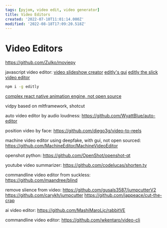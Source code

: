```yaml
---
tags: [pyjom, video edit, video generator]
title: Video Editors
created: '2022-07-10T11:01:14.000Z'
modified: '2022-08-18T17:09:20.518Z'
---
```


# Video Editors

https://github.com/Zulko/moviepy

javascript video editor:
[](https://github.com/pankod/canvas2video)
[video slideshow creator](https://github.com/h2non/videoshow)
[editly's gui](https://github.com/mifi/lossless-cut)
[editly the slick video editor](https://github.com/mifi/editly)
```bash
npm i -g editly
```
[]()
[complex react native animation engine, not open source](https://github.com/JonnyBurger/remotion)

<a id="anchor"></a>
vidpy based on mltframework, shotcut

auto video editor by audio loudness:
https://github.com/WyattBlue/auto-editor

position video by face:
https://github.com/diego3g/video-to-reels

machine video editor using deepfake, with gui, not open sourced:
https://github.com/MachineEditor/MachineVideoEditor

openshot python:
https://github.com/OpenShot/openshot-qt

youtube video summarizer:
https://github.com/codelucas/shorten.tv

commandline video editor from suckless:
https://github.com/maandree/blind

remove slience from video:
https://github.com/gusals3587/jumpcutterV2
https://github.com/carykh/jumpcutter
https://github.com/jappeace/cut-the-crap

ai video editor:
https://github.com/MashiMaroLjc/rabbitVE

commandline video editor:
https://github.com/wkentaro/video-cli

